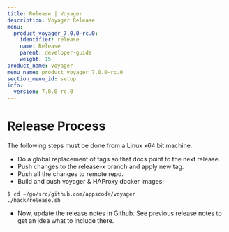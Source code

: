 ```yaml
---
title: Release | Voyager
description: Voyager Release
menu:
  product_voyager_7.0.0-rc.0:
    identifier: release
    name: Release
    parent: developer-guide
    weight: 15
product_name: voyager
menu_name: product_voyager_7.0.0-rc.0
section_menu_id: setup
info:
  version: 7.0.0-rc.0
---
```


# Release Process

The following steps must be done from a Linux x64 bit machine.

- Do a global replacement of tags so that docs point to the next release.
- Push changes to the release-x branch and apply new tag.
- Push all the changes to remote repo.
- Build and push voyager & HAProxy docker images:

```console
$ cd ~/go/src/github.com/appscode/voyager
./hack/release.sh
```

- Now, update the release notes in Github. See previous release notes to get an idea what to include there.
